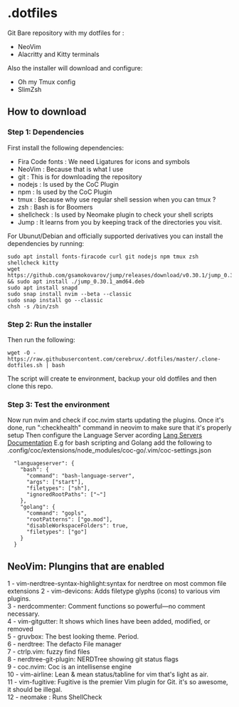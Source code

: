 # .dotfiles

Git Bare repository with my dotfiles for :

* NeoVim
* Alacritty and Kitty terminals

Also the installer will download and configure:

* Oh my Tmux config
* SlimZsh 

## How to download

### Step 1: Dependencies 

First install the following dependencies:

* Fira Code fonts : We need Ligatures for icons and symbols
* NeoVim : Because that is what I use
* git : This is for downloading the repository
* nodejs : Is used by the CoC Plugin
* npm : Is used by the CoC Plugin
* tmux : Because why use regular shell session when you can tmux ?
* zsh : Bash is for Boomers
* shellcheck : Is used by Neomake plugin to check your shell scripts
* Jump : It learns from you by keeping track of the directories you visit.

For Ubunut/Debian and officially supported derivatives you can install the dependencies by running:

```
sudo apt install fonts-firacode curl git nodejs npm tmux zsh shellcheck kitty
wget https://github.com/gsamokovarov/jump/releases/download/v0.30.1/jump_0.30.1_amd64.deb && sudo apt install ./jump_0.30.1_amd64.deb
sudo apt install snapd
sudo snap install nvim --beta --classic
sudo snap install go --classic
chsh -s /bin/zsh 
```

### Step 2: Run the installer

Then run the following:
```
wget -O - https://raw.githubusercontent.com/cerebrux/.dotfiles/master/.clone-dotfiles.sh | bash
```

The script will create te environment, backup your old dotfiles and then clone this repo.

### Step 3: Test the environment

Now run nvim and check if coc.nvim starts updating the plugins. 
Once it's done, run ":checkhealth" command in neovim to make sure that it's properly setup
Then configure the Language Server acording [Lang Servers Documentation](https://github.com/neoclide/coc.nvim/wiki/Language-servers)
E.g for bash scripting and Golang add the following to .config/coc/extensions/node_modules/coc-go/.vim/coc-settings.json

```
  "languageserver": {
    "bash": {
      "command": "bash-language-server",
      "args": ["start"],
      "filetypes": ["sh"],
      "ignoredRootPaths": ["~"]
    },
    "golang": {
      "command": "gopls",
      "rootPatterns": ["go.mod"],
      "disableWorkspaceFolders": true,
      "filetypes": ["go"]
    }
  }
```
NeoVim: Plungins that are enabled 
---

1 - vim-nerdtree-syntax-highlight:syntax for nerdtree on most common file extensions
2 - vim-devicons: Adds filetype glyphs (icons) to various vim plugins.        
3 - nerdcommenter: Comment functions so powerful—no comment necessary.       
4 - vim-gitgutter: It shows which lines have been added, modified, or removed       
5 - gruvbox: The best looking theme. Period.        
6 - nerdtree: The defacto File manager       
7 - ctrlp.vim: fuzzy find files        
8 - nerdtree-git-plugin: NERDTree showing git status flags       
9 - coc.nvim: Coc is an intellisense engine       
10 - vim-airline: Lean & mean status/tabline for vim that's light as air.       
11 - vim-fugitive: Fugitive is the premier Vim plugin for Git. it's so awesome, it should be illegal.       
12 - neomake : Runs ShellCheck       


